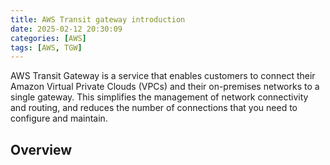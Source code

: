 ```yaml
---
title: AWS Transit gateway introduction
date: 2025-02-12 20:30:09
categories: [AWS]
tags: [AWS, TGW]
---
```


AWS Transit Gateway is a service that enables customers to connect their Amazon Virtual Private Clouds (VPCs) and their on-premises networks to a single gateway. This simplifies the management of network connectivity and routing, and reduces the number of connections that you need to configure and maintain.

<!--more-->

## Overview